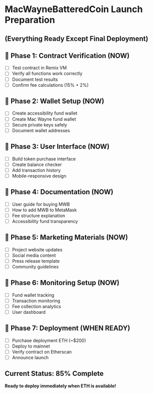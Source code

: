 # MacWayneBatteredCoin Launch Preparation
## (Everything Ready Except Final Deployment)

## 🎯 Phase 1: Contract Verification (NOW)
- [ ] Test contract in Remix VM
- [ ] Verify all functions work correctly
- [ ] Document test results
- [ ] Confirm fee calculations (15% + 2%)

## 🎯 Phase 2: Wallet Setup (NOW)
- [ ] Create accessibility fund wallet
- [ ] Create Mac Wayne fund wallet
- [ ] Secure private keys safely
- [ ] Document wallet addresses

## 🎯 Phase 3: User Interface (NOW)
- [ ] Build token purchase interface
- [ ] Create balance checker
- [ ] Add transaction history
- [ ] Mobile-responsive design

## 🎯 Phase 4: Documentation (NOW)
- [ ] User guide for buying MWB
- [ ] How to add MWB to MetaMask
- [ ] Fee structure explanation
- [ ] Accessibility fund transparency

## 🎯 Phase 5: Marketing Materials (NOW)
- [ ] Project website updates
- [ ] Social media content
- [ ] Press release template
- [ ] Community guidelines

## 🎯 Phase 6: Monitoring Setup (NOW)
- [ ] Fund wallet tracking
- [ ] Transaction monitoring
- [ ] Fee collection analytics
- [ ] User dashboard

## 🎯 Phase 7: Deployment (WHEN READY)
- [ ] Purchase deployment ETH (~$200)
- [ ] Deploy to mainnet
- [ ] Verify contract on Etherscan
- [ ] Announce launch

## Current Status: 85% Complete
**Ready to deploy immediately when ETH is available!**

